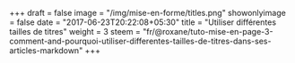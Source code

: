 +++
draft = false
image = "/img/mise-en-forme/titles.png"
showonlyimage = false
date = "2017-06-23T20:22:08+05:30"
title = "Utiliser différentes tailles de titres"
weight = 3
steem = "fr/@roxane/tuto-mise-en-page-3-comment-and-pourquoi-utiliser-differentes-tailles-de-titres-dans-ses-articles-markdown"
+++

<!--more-->
